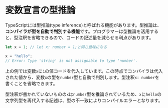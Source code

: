 # 変数宣言の型推論

TypeScriptには型推論\(type inference\)と呼ばれる機能があります。型推論は、**コンパイラが型を自動で判別する機能**です。プログラマーは型推論を活用すると、型注釈を省略できるので、コードの記述量を減らせる利点があります。

```typescript
let x = 1; // let x: number = 1;と同じ意味になる

x = "hello";
// Error: Type 'string' is not assignable to type 'number'.
```

上の例では変数`x`に`1`の値コードを代入しています。この時点でコンパイラは代入された値から、変数`x`の型を`number`型と自動で判別します。型注釈`x: number`を書くことを省略できます。

型注釈が書かれていないものの`x`は`number`型を推論されているため、`x`に`hello`の文字列型を再代入する記述は、型の不一致によりコンパイルエラーとなります。

